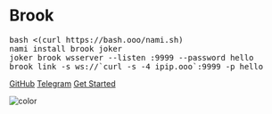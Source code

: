 # Brook

<pre>
bash <(curl https://bash.ooo/nami.sh)
nami install brook joker
joker brook wsserver --listen :9999 --password hello
brook link -s ws://`curl -s -4 ipip.ooo`:9999 -p hello
</pre>

[GitHub](https://github.com/txthinking/brook)
[Telegram](https://t.me/brookgroup)
[Get Started](#brook)

![color](#ffffff)
